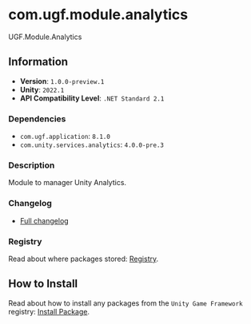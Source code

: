 # com.ugf.module.analytics

UGF.Module.Analytics

## Information

- **Version**: `1.0.0-preview.1`
- **Unity**: `2022.1`
- **API Compatibility Level**: `.NET Standard 2.1`

### Dependencies

- `com.ugf.application`: `8.1.0`
- `com.unity.services.analytics`: `4.0.0-pre.3`


### Description

Module to manager Unity Analytics.

### Changelog

- [Full changelog](changelog.md)

### Registry

Read about where packages stored: [Registry](https://github.com/unity-game-framework/organization/blob/main/docs/registry.md).

## How to Install

Read about how to install any packages from the `Unity Game Framework` registry: [Install Package](https://github.com/unity-game-framework/organization/blob/main/docs/install-packages.md).
